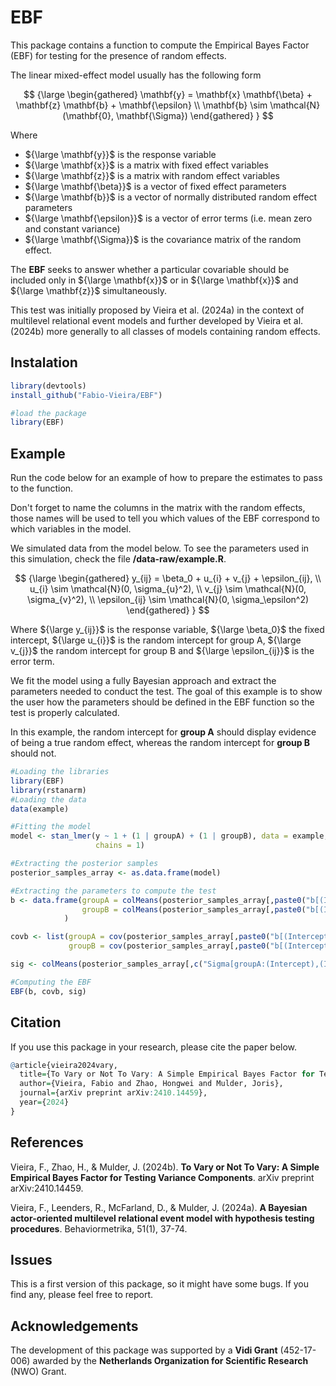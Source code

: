 # EBF

This package contains a function to compute the Empirical Bayes Factor (EBF) for testing for the presence of random effects.

The linear mixed-effect model usually has the following form

$$
{\large
\begin{gathered}
\mathbf{y} = \mathbf{x} \mathbf{\beta} + \mathbf{z} \mathbf{b} + \mathbf{\epsilon} \\
\mathbf{b} \sim \mathcal{N}(\mathbf{0}, \mathbf{\Sigma})
\end{gathered}
}
$$

Where

-   ${\large \mathbf{y}}$ is the response variable
-   ${\large \mathbf{x}}$ is a matrix with fixed effect variables
-   ${\large \mathbf{z}}$ is a matrix with random effect variables
-   ${\large \mathbf{\beta}}$ is a vector of fixed effect parameters
-   ${\large \mathbf{b}}$ is a vector of normally distributed random effect parameters
-   ${\large \mathbf{\epsilon}}$ is a vector of error terms (i.e. mean zero and constant variance)
-   ${\large \mathbf{\Sigma}}$ is the covariance matrix of the random effect.

The **EBF** seeks to answer whether a particular covariable should be included only in ${\large \mathbf{x}}$ or in ${\large \mathbf{x}}$ and ${\large \mathbf{z}}$ simultaneously.

This test was initially proposed by Vieira et al. (2024a) in the context of multilevel relational event models and further developed by Vieira et al. (2024b) more generally to all classes of models containing random effects.

## Instalation

``` r
library(devtools)
install_github("Fabio-Vieira/EBF")

#load the package
library(EBF)
```

## Example

Run the code below for an example of how to prepare the estimates to pass to the function.

Don't forget to name the columns in the matrix with the random effects, those names will be used to tell you which values of the EBF correspond to which variables in the model.

We simulated data from the model below. To see the parameters used in this simulation, check the file **/data-raw/example.R**.

$$
{\large
\begin{gathered}
y_{ij} = \beta_0 + u_{i} + v_{j} + \epsilon_{ij}, \\
u_{i} \sim \mathcal{N}(0, \sigma_{u}^2), \\
v_{j} \sim \mathcal{N}(0, \sigma_{v}^2), \\
\epsilon_{ij} \sim \mathcal{N}(0, \sigma_\epsilon^2)
\end{gathered}
}
$$

Where ${\large y_{ij}}$ is the response variable, ${\large \beta_0}$ the fixed intercept, ${\large u_{i}}$ is the random intercept for group A, ${\large v_{j}}$ the random intercept for group B and ${\large \epsilon_{ij}}$ is the error term.

We fit the model using a fully Bayesian approach and extract the parameters needed to conduct the test. The goal of this example is to show the user how the parameters should be defined in the EBF function so the test is properly calculated.

In this example, the random intercept for **group A** should display evidence of being a true random effect, whereas the random intercept for **group B** should not.

``` r
#Loading the libraries
library(EBF)
library(rstanarm)
#Loading the data
data(example)

#Fitting the model
model <- stan_lmer(y ~ 1 + (1 | groupA) + (1 | groupB), data = example,
                   chains = 1)

#Extracting the posterior samples
posterior_samples_array <- as.data.frame(model)

#Extracting the parameters to compute the test
b <- data.frame(groupA = colMeans(posterior_samples_array[,paste0("b[(Intercept) groupA:", 1:10, "]")]), #group A
                groupB = colMeans(posterior_samples_array[,paste0("b[(Intercept) groupB:", 1:10, "]")]) #group B
            )

covb <- list(groupA = cov(posterior_samples_array[,paste0("b[(Intercept) groupA:", 1:10, "]")]),
             groupB = cov(posterior_samples_array[,paste0("b[(Intercept) groupB:", 1:10, "]")]))

sig <- colMeans(posterior_samples_array[,c("Sigma[groupA:(Intercept),(Intercept)]","Sigma[groupB:(Intercept),(Intercept)]")])

#Computing the EBF
EBF(b, covb, sig)
```

## Citation

If you use this package in your research, please cite the paper below.

``` r
@article{vieira2024vary,
  title={To Vary or Not To Vary: A Simple Empirical Bayes Factor for Testing Variance Components},
  author={Vieira, Fabio and Zhao, Hongwei and Mulder, Joris},
  journal={arXiv preprint arXiv:2410.14459},
  year={2024}
}
```

## References

Vieira, F., Zhao, H., & Mulder, J. (2024b). **To Vary or Not To Vary: A Simple Empirical Bayes Factor for Testing Variance Components**. arXiv preprint arXiv:2410.14459.

Vieira, F., Leenders, R., McFarland, D., & Mulder, J. (2024a). **A Bayesian actor-oriented multilevel relational event model with hypothesis testing procedures**. Behaviormetrika, 51(1), 37-74.

## Issues

This is a first version of this package, so it might have some bugs. If you find any, please feel free to report.

## Acknowledgements

The development of this package was supported by a **Vidi Grant** (452-17-006) awarded by the **Netherlands Organization for Scientific Research** (NWO) Grant.
